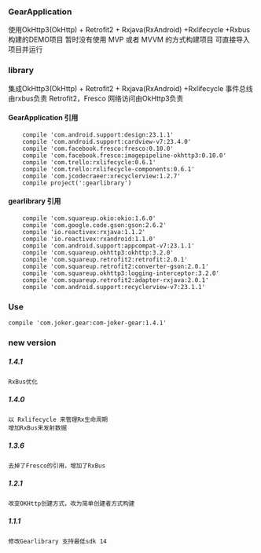 ### GearApplication 
使用OkHttp3(OkHttp) + Retrofit2 + Rxjava(RxAndroid) +Rxlifecycle +Rxbus构建的DEMO项目
暂时没有使用 MVP 或者 MVVM 的方式构建项目
可直接导入项目并运行
### library
集成OkHttp3(OkHttp) + Retrofit2 + Rxjava(RxAndroid) +Rxlifecycle 
事件总线由rxbus负责
Retrofit2，Fresco 网络访问由OkHttp3负责
#### GearApplication 引用
````
    compile 'com.android.support:design:23.1.1'
    compile 'com.android.support:cardview-v7:23.4.0'
    compile 'com.facebook.fresco:fresco:0.10.0'
    compile 'com.facebook.fresco:imagepipeline-okhttp3:0.10.0'
    compile 'com.trello:rxlifecycle:0.6.1'
    compile 'com.trello:rxlifecycle-components:0.6.1'
    compile 'com.jcodecraeer:xrecyclerview:1.2.7'
    compile project(':gearlibrary')
````
#### gearlibrary 引用
```
    compile 'com.squareup.okio:okio:1.6.0'
    compile 'com.google.code.gson:gson:2.6.2'
    compile 'io.reactivex:rxjava:1.1.2'
    compile 'io.reactivex:rxandroid:1.1.0'
    compile 'com.android.support:appcompat-v7:23.1.1'
    compile 'com.squareup.okhttp3:okhttp:3.2.0'
    compile 'com.squareup.retrofit2:retrofit:2.0.1'
    compile 'com.squareup.retrofit2:converter-gson:2.0.1'
    compile 'com.squareup.okhttp3:logging-interceptor:3.2.0'
    compile 'com.squareup.retrofit2:adapter-rxjava:2.0.1'
    compile 'com.android.support:recyclerview-v7:23.1.1'
```
### Use
```
compile 'com.joker.gear:com-joker-gear:1.4.1'
```
### new version
##### 1.4.1
```
RxBus优化
```
##### 1.4.0
```
以 Rxlifecycle 来管理Rx生命周期
增加RxBus来发射数据
```
##### 1.3.6
```
去掉了Fresco的引用，增加了RxBus
```
##### 1.2.1
```
改变OKHttp创建方式，改为简单创建者方式构建

```
##### 1.1.1
```
修改Gearlibrary 支持最低sdk 14
```
